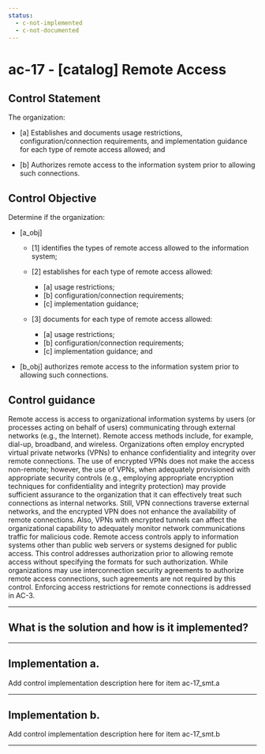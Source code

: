 ```yaml
---
status:
  - c-not-implemented
  - c-not-documented
---
```


# ac-17 - \[catalog\] Remote Access

## Control Statement

The organization:

- \[a\] Establishes and documents usage restrictions, configuration/connection requirements, and implementation guidance for each type of remote access allowed; and

- \[b\] Authorizes remote access to the information system prior to allowing such connections.

## Control Objective

Determine if the organization:

- \[a_obj\]

  - \[1\] identifies the types of remote access allowed to the information system;
  - \[2\] establishes for each type of remote access allowed:

    - \[a\] usage restrictions;
    - \[b\] configuration/connection requirements;
    - \[c\] implementation guidance;

  - \[3\] documents for each type of remote access allowed:

    - \[a\] usage restrictions;
    - \[b\] configuration/connection requirements;
    - \[c\] implementation guidance; and

- \[b_obj\] authorizes remote access to the information system prior to allowing such connections.

## Control guidance

Remote access is access to organizational information systems by users (or processes acting on behalf of users) communicating through external networks (e.g., the Internet). Remote access methods include, for example, dial-up, broadband, and wireless. Organizations often employ encrypted virtual private networks (VPNs) to enhance confidentiality and integrity over remote connections. The use of encrypted VPNs does not make the access non-remote; however, the use of VPNs, when adequately provisioned with appropriate security controls (e.g., employing appropriate encryption techniques for confidentiality and integrity protection) may provide sufficient assurance to the organization that it can effectively treat such connections as internal networks. Still, VPN connections traverse external networks, and the encrypted VPN does not enhance the availability of remote connections. Also, VPNs with encrypted tunnels can affect the organizational capability to adequately monitor network communications traffic for malicious code. Remote access controls apply to information systems other than public web servers or systems designed for public access. This control addresses authorization prior to allowing remote access without specifying the formats for such authorization. While organizations may use interconnection security agreements to authorize remote access connections, such agreements are not required by this control. Enforcing access restrictions for remote connections is addressed in AC-3.

______________________________________________________________________

## What is the solution and how is it implemented?

<!-- Please leave this section blank and enter implementation details in the parts below. -->

______________________________________________________________________

## Implementation a.

Add control implementation description here for item ac-17_smt.a

______________________________________________________________________

## Implementation b.

Add control implementation description here for item ac-17_smt.b

______________________________________________________________________
